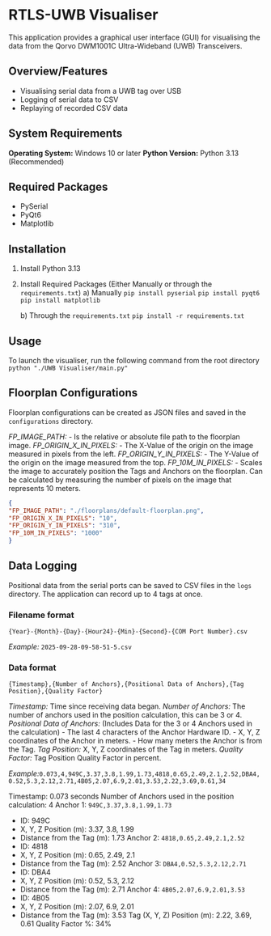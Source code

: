 # RTLS-UWB Visualiser
This application provides a graphical user interface (GUI) for visualising the data from the Qorvo DWM1001C Ultra-Wideband (UWB) Transceivers.

## Overview/Features
- Visualising serial data from a UWB tag over USB
- Logging of serial data to CSV
- Replaying of recorded CSV data

## System Requirements
**Operating System:** Windows 10 or later
**Python Version:** Python 3.13 (Recommended)

## Required Packages
* PySerial
* PyQt6
* Matplotlib

## Installation

1. Install Python 3.13
2. Install Required Packages (Either Manually or through the `requirements.txt`)
   a) Manually
    `pip install pyserial`
    `pip install pyqt6`
    `pip install matplotlib`

   b) Through the `requirements.txt` 
    `pip install -r requirements.txt`

## Usage
To launch the visualiser, run the following command from the root directory
`python "./UWB Visualiser/main.py"`

## Floorplan Configurations
Floorplan configurations can be created as JSON files and saved in the `configurations` directory.

*FP_IMAGE_PATH:* - Is the relative or absolute file path to the floorplan image.
*FP_ORIGIN_X_IN_PIXELS:* - The X-Value of the origin on the image measured in pixels from the left.
*FP_ORIGIN_Y_IN_PIXELS:* - The Y-Value of the origin on the image measured from the top.
*FP_10M_IN_PIXELS:* - Scales the image to accurately position the Tags and Anchors on the floorplan. Can be calculated by measuring the number of pixels on the image that represents 10 meters.

```json
{
"FP_IMAGE_PATH": "./floorplans/default-floorplan.png",
"FP_ORIGIN_X_IN_PIXELS": "10",
"FP_ORIGIN_Y_IN_PIXELS": "310",
"FP_10M_IN_PIXELS": "1000"
}
```

## Data Logging
Positional data from the serial ports can be saved to CSV files in the `logs` directory.
The application can record up to 4 tags at once.

### Filename format
`{Year}-{Month}-{Day}-{Hour24}-{Min}-{Second}-{COM Port Number}.csv`

*Example:* `2025-09-28-09-58-51-5.csv`

### Data format
`{Timestamp},{Number of Anchors},{Positional Data of Anchors},{Tag Position},{Quality Factor}`

*Timestamp:* Time since receiving data began.
*Number of Anchors:* The number of anchors used in the position calculation, this can be 3 or 4.
*Positional Data of Anchors:* (Includes Data for the 3 or 4 Anchors used in the calculation) 
    - The last 4 characters of the Anchor Hardware ID.
    - X, Y, Z coordinates of the Anchor in meters.
    - How many meters the Anchor is from the Tag.
*Tag Position:* X, Y, Z coordinates of the Tag in meters.
*Quality Factor:* Tag Position Quality Factor in percent.

*Example:*`0.073,4,949C,3.37,3.8,1.99,1.73,4818,0.65,2.49,2.1,2.52,DBA4,0.52,5.3,2.12,2.71,4B05,2.07,6.9,2.01,3.53,2.22,3.69,0.61,34`

Timestamp: 0.073 seconds
Number of Anchors used in the position calculation: 4
Anchor 1: `949C,3.37,3.8,1.99,1.73`
- ID: 949C
- X, Y, Z Position (m): 3.37, 3.8, 1.99
- Distance from the Tag (m): 1.73
Anchor 2: `4818,0.65,2.49,2.1,2.52`
- ID: 4818
- X, Y, Z Position (m): 0.65, 2.49, 2.1
- Distance from the Tag (m): 2.52
Anchor 3: `DBA4,0.52,5.3,2.12,2.71`
- ID: DBA4
- X, Y, Z Position (m): 0.52, 5.3, 2.12
- Distance from the Tag (m): 2.71
Anchor 4: `4B05,2.07,6.9,2.01,3.53`
- ID: 4B05
- X, Y, Z Position (m): 2.07, 6.9, 2.01
- Distance from the Tag (m): 3.53
Tag (X, Y, Z) Position (m): 2.22, 3.69, 0.61 
Quality Factor %: 34%